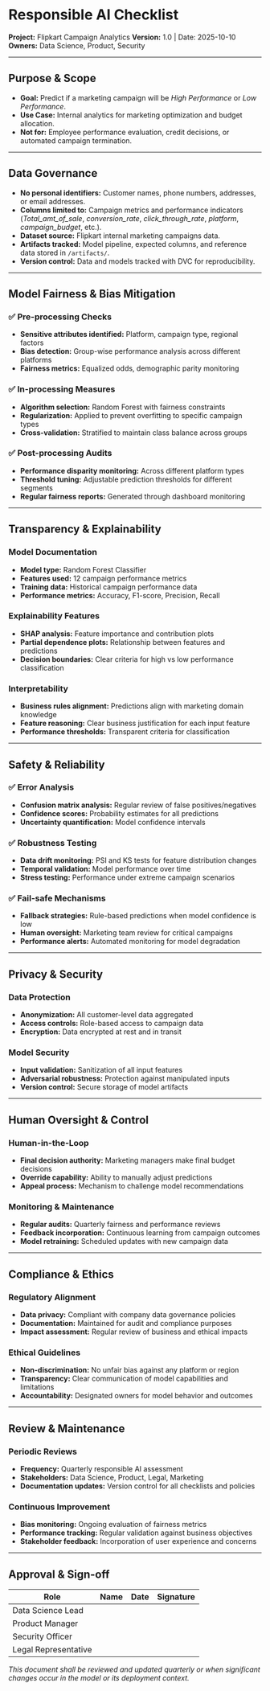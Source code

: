 # Responsible AI Checklist

**Project:** Flipkart Campaign Analytics 
**Version:** 1.0 | Date: 2025-10-10  
**Owners:** Data Science, Product, Security  

---

## Purpose & Scope

- **Goal:** Predict if a marketing campaign will be *High Performance* or *Low Performance*.
- **Use Case:** Internal analytics for marketing optimization and budget allocation.
- **Not for:** Employee performance evaluation, credit decisions, or automated campaign termination.

---

## Data Governance

- **No personal identifiers:** Customer names, phone numbers, addresses, or email addresses.
- **Columns limited to:** Campaign metrics and performance indicators (*Total_amt_of_sale*, *conversion_rate*, *click_through_rate*, *platform*, *campaign_budget*, etc.).
- **Dataset source:** Flipkart internal marketing campaigns data.
- **Artifacts tracked:** Model pipeline, expected columns, and reference data stored in `/artifacts/`.
- **Version control:** Data and models tracked with DVC for reproducibility.

---

## Model Fairness & Bias Mitigation

### ✅ Pre-processing Checks
- **Sensitive attributes identified:** Platform, campaign type, regional factors
- **Bias detection:** Group-wise performance analysis across different platforms
- **Fairness metrics:** Equalized odds, demographic parity monitoring

### ✅ In-processing Measures
- **Algorithm selection:** Random Forest with fairness constraints
- **Regularization:** Applied to prevent overfitting to specific campaign types
- **Cross-validation:** Stratified to maintain class balance across groups

### ✅ Post-processing Audits
- **Performance disparity monitoring:** Across different platform types
- **Threshold tuning:** Adjustable prediction thresholds for different segments
- **Regular fairness reports:** Generated through dashboard monitoring

---

## Transparency & Explainability

### Model Documentation
- **Model type:** Random Forest Classifier
- **Features used:** 12 campaign performance metrics
- **Training data:** Historical campaign performance data
- **Performance metrics:** Accuracy, F1-score, Precision, Recall

### Explainability Features
- **SHAP analysis:** Feature importance and contribution plots
- **Partial dependence plots:** Relationship between features and predictions
- **Decision boundaries:** Clear criteria for high vs low performance classification

### Interpretability
- **Business rules alignment:** Predictions align with marketing domain knowledge
- **Feature reasoning:** Clear business justification for each input feature
- **Performance thresholds:** Transparent criteria for classification

---

## Safety & Reliability

### ✅ Error Analysis
- **Confusion matrix analysis:** Regular review of false positives/negatives
- **Confidence scores:** Probability estimates for all predictions
- **Uncertainty quantification:** Model confidence intervals

### ✅ Robustness Testing
- **Data drift monitoring:** PSI and KS tests for feature distribution changes
- **Temporal validation:** Model performance over time
- **Stress testing:** Performance under extreme campaign scenarios

### ✅ Fail-safe Mechanisms
- **Fallback strategies:** Rule-based predictions when model confidence is low
- **Human oversight:** Marketing team review for critical campaigns
- **Performance alerts:** Automated monitoring for model degradation

---

## Privacy & Security

### Data Protection
- **Anonymization:** All customer-level data aggregated
- **Access controls:** Role-based access to campaign data
- **Encryption:** Data encrypted at rest and in transit

### Model Security
- **Input validation:** Sanitization of all input features
- **Adversarial robustness:** Protection against manipulated inputs
- **Version control:** Secure storage of model artifacts

---

## Human Oversight & Control

### Human-in-the-Loop
- **Final decision authority:** Marketing managers make final budget decisions
- **Override capability:** Ability to manually adjust predictions
- **Appeal process:** Mechanism to challenge model recommendations

### Monitoring & Maintenance
- **Regular audits:** Quarterly fairness and performance reviews
- **Feedback incorporation:** Continuous learning from campaign outcomes
- **Model retraining:** Scheduled updates with new campaign data

---

## Compliance & Ethics

### Regulatory Alignment
- **Data privacy:** Compliant with company data governance policies
- **Documentation:** Maintained for audit and compliance purposes
- **Impact assessment:** Regular review of business and ethical impacts

### Ethical Guidelines
- **Non-discrimination:** No unfair bias against any platform or region
- **Transparency:** Clear communication of model capabilities and limitations
- **Accountability:** Designated owners for model behavior and outcomes

---

## Review & Maintenance

### Periodic Reviews
- **Frequency:** Quarterly responsible AI assessment
- **Stakeholders:** Data Science, Product, Legal, Marketing
- **Documentation updates:** Version control for all checklists and policies

### Continuous Improvement
- **Bias monitoring:** Ongoing evaluation of fairness metrics
- **Performance tracking:** Regular validation against business objectives
- **Stakeholder feedback:** Incorporation of user experience and concerns

---

## Approval & Sign-off

| Role | Name | Date | Signature |
|------|------|------|-----------|
| Data Science Lead | | | |
| Product Manager | | | |
| Security Officer | | | |
| Legal Representative | | | |

*This document shall be reviewed and updated quarterly or when significant changes occur in the model or its deployment context.*
